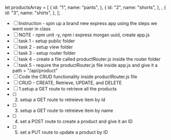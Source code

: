let productsArray = [
  {
    id: "1",
    name: "pants",
  },
  {
    id: "2",
    name: "shorts",
  },
  ,
  {
    id: "3",
    name: "shirts",
  },
];
- [ ] Instruction - spin up a brand new express app using the steps we went over in class
- [ ] NOTE - npm unit -y, npm i express morgan uuid, create app.js
- [ ] task 1 - setup public folder
- [ ] task 2 - setup view folder
- [ ] task 3 - setup router folder
- [ ] task 4 - create a file called productRouter.js inside the router folder
- [ ] task 5 - require the productRouter.js file inside app.js and give it a path = "/api/product"
- [ ] Code the CRUD functionality inside productRouter.js file
- [ ] CRUD - CREATE, Retrieve, UPDATE, and DELETE
- [ ] 1.setup a GET route to retrieve all the products
- [ ] 2. setup a GET route to retreieve item by id
- [ ] 3.  setup a GET route to retreieve item by name
- [ ] 4. set a POST route to create a product and give it an ID
- [ ] 5. set a PUT route to update a product by ID
